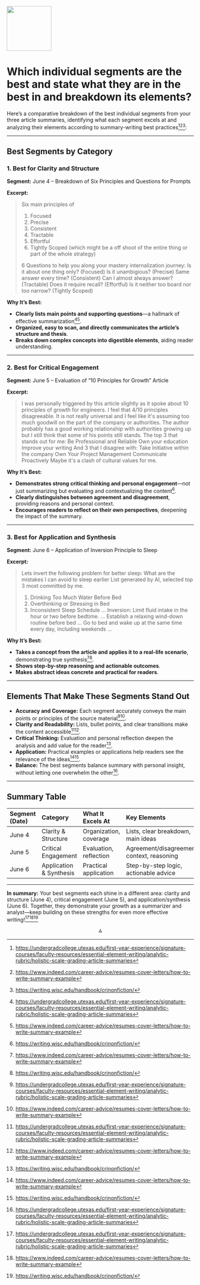 <img src="https://r2cdn.perplexity.ai/pplx-full-logo-primary-dark%402x.png" class="logo" width="120"/>

# Which individual segments are the best and state what they are in the best in and breakdown its elements?

Here’s a comparative breakdown of the best individual segments from your three article summaries, identifying what each segment excels at and analyzing their elements according to summary-writing best practices[^5][^6][^7]:

---

## Best Segments by Category

### 1. **Best for Clarity and Structure**

**Segment:** June 4 – Breakdown of Six Principles and Questions for Prompts

**Excerpt:**
> Six main principles of
> 1. Focused
> 2. Precise
> 3. Consistent
> 4. Tractable
> 5. Effortful
> 6. Tightly Scoped (which might be a off shoot of the entire thing or part of the whole strategy)
>
> 6 Questions to help you along your mastery internalization journey:
> Is it about one thing only? (Focused)
> Is it unambigious? (Precise)
> Same answer every time? (Consistent)
> Can I almost always answer? (Tractable)
> Does it require recall? (Effortful)
> Is it neither too board nor too narrow? (Tightly Scoped)

**Why It’s Best:**

- **Clearly lists main points and supporting questions**—a hallmark of effective summarization[^5][^6].
- **Organized, easy to scan, and directly communicates the article’s structure and thesis**.
- **Breaks down complex concepts into digestible elements**, aiding reader understanding.

---

### 2. **Best for Critical Engagement**

**Segment:** June 5 – Evaluation of “10 Principles for Growth” Article

**Excerpt:**
> I was personally triggered by this article slightly as it spoke about 10 principles of growth for engineers. I feel that 4/10 principles disagreeable. It is not really universal and I feel like it's assuming too much goodwill on the part of the company or authorities. The author probably has a good working relationship with authorities growing up but I still think that some of his points still stands.
> The top 3 that stands out for me:
> Be Professional and Reliable
> Own your education
> Improve your writing
> And 3 that I disagree with:
> Take Initiative within the company
> Own Your Project Management
> Communicate Proactively
> Maybe it's a clash of cultural values for me.

**Why It’s Best:**

- **Demonstrates strong critical thinking and personal engagement**—not just summarizing but evaluating and contextualizing the content[^7].
- **Clearly distinguishes between agreement and disagreement**, providing reasons and personal context.
- **Encourages readers to reflect on their own perspectives**, deepening the impact of the summary.

---

### 3. **Best for Application and Synthesis**

**Segment:** June 6 – Application of Inversion Principle to Sleep

**Excerpt:**
> Lets invert the following problem for better sleep:
> What are the mistakes I can avoid to sleep earlier
> List generated by AI, selected top 3 most committed by me.
> 1. Drinking Too Much Water Before Bed
> 2. Overthinking or Stressing in Bed
> 3. Inconsistent Sleep Schedule
> ...
> Inversion:
> Limit fluid intake in the hour or two before bedtime.
> ...
> Establish a relaxing wind-down routine before bed ...
> Go to bed and wake up at the same time every day, including weekends ...

**Why It’s Best:**

- **Takes a concept from the article and applies it to a real-life scenario**, demonstrating true synthesis[^6][^7].
- **Shows step-by-step reasoning and actionable outcomes**.
- **Makes abstract ideas concrete and practical for readers**.

---

## Elements That Make These Segments Stand Out

- **Accuracy and Coverage:** Each segment accurately conveys the main points or principles of the source material[^5][^6].
- **Clarity and Readability:** Lists, bullet points, and clear transitions make the content accessible[^5][^6].
- **Critical Thinking:** Evaluation and personal reflection deepen the analysis and add value for the reader[^7].
- **Application:** Practical examples or applications help readers see the relevance of the ideas[^6][^7].
- **Balance:** The best segments balance summary with personal insight, without letting one overwhelm the other[^5].

---

## Summary Table

| Segment (Date) | Category | What It Excels At | Key Elements |
| :-- | :-- | :-- | :-- |
| June 4 | Clarity \& Structure | Organization, coverage | Lists, clear breakdown, main ideas |
| June 5 | Critical Engagement | Evaluation, reflection | Agreement/disagreement, context, reasoning |
| June 6 | Application \& Synthesis | Practical application | Step-by-step logic, actionable advice |


---

**In summary:**
Your best segments each shine in a different area: clarity and structure (June 4), critical engagement (June 5), and application/synthesis (June 6). Together, they demonstrate your growth as a summarizer and analyst—keep building on these strengths for even more effective writing![^5][^6][^7]

<div style="text-align: center">⁂</div>

[^1]: https://www.indeed.com/career-advice/career-development/how-to-write-an-analysis

[^2]: https://projects.iq.harvard.edu/files/hks-communications-program/files/how_to_write_an_exex_summ_to_use_4_18_18.pdf

[^3]: https://www.lewisu.edu/writingcenter/pdf/final-writing-a-literary-analysis3212019.pdf

[^4]: https://www.sciencedirect.com/science/article/pii/S0148296319304564

[^5]: https://undergradcollege.utexas.edu/first-year-experience/signature-courses/faculty-resources/essential-element-writing/analytic-rubric/holistic-scale-grading-article-summaries

[^6]: https://www.indeed.com/career-advice/resumes-cover-letters/how-to-write-summary-example

[^7]: https://writing.wisc.edu/handbook/crinonfiction/

[^8]: https://www.monash.edu/student-academic-success/excel-at-writing/how-to-write/literature-review/structuring-a-literature-review

